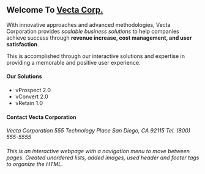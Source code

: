 ## **Welcome To [Vecta Corp.](https://github.com/harikadittakavi7000/CS648_Assignment2/blob/main/index.html)**

With innovative approaches and advanced methodologies, Vecta Corporation provides _scalable business solutions_ to help companies achieve success through **revenue increase, cost management, and user satisfaction**. 

This is accomplished through our interactive solutions and expertise in providing a memorable and positive user experience.

#### **Our Solutions**

* vProspect 2.0
* vConvert 2.0
* vRetain 1.0

#### **Contact Vecta Corporation**

_Vecta Corporation_
_555 Technology Place_
_San Diego, CA 92115_
_Tel. (800) 555-5555_



###### _This is an interactive webpage with a navigation menu to move between pages. Created unordered lists, added images, used header and footer tags to organize the HTML._